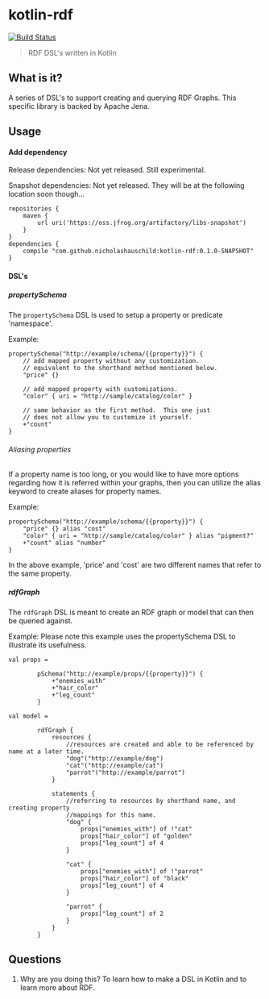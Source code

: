 # kotlin-rdf
[![Build Status](https://img.shields.io/travis/nicholashauschild/kotlin-rdf/master.svg?style=flat-square)](https://travis-ci.org/nicholashauschild/kotlin-rdf)

> RDF DSL's written in Kotlin

## What is it?
A series of DSL's to support creating and querying RDF Graphs.
This specific library is backed by Apache Jena.

## Usage

#### Add dependency
Release dependencies: Not yet released.  Still experimental.

Snapshot dependencies: Not yet released.  They will be at the following location soon though...
```
repositories {
    maven {
        url uri('https://oss.jfrog.org/artifactory/libs-snapshot')
    }
}
dependencies {
    compile "com.github.nicholashauschild:kotlin-rdf:0.1.0-SNAPSHOT"
}
```

#### DSL's

##### propertySchema
The `propertySchema` DSL is used to setup a property or predicate 'namespace'.

Example:
```
propertySchema("http://example/schema/{{property}}") {
    // add mapped property without any customization.
    // equivalent to the shorthand method mentioned below.
    "price" {}
    
    // add mapped property with customizations.
    "color" { uri = "http://sample/catalog/color" }
    
    // same behavior as the first method.  This one just
    // does not allow you to customize it yourself.
    +"count"
}
```

###### Aliasing properties
If a property name is too long, or you would like to have more options
regarding how it is referred within your graphs, then you can utilize
the alias keyword to create aliases for property names.

Example:
```
propertySchema("http://example/schema/{{property}}") {
    "price" {} alias "cost"
    "color" { uri = "http://sample/catalog/color" } alias "pigment?"
    +"count" alias "number"
}
```

In the above example, 'price' and 'cost' are two different names that refer to
the same property.


##### rdfGraph
The `rdfGraph` DSL is meant to create an RDF graph or model
that can then be queried against.

Example:
Please note this example uses the propertySchema DSL to illustrate
its usefulness.
```
val props =

        pSchema("http://example/props/{{property}}") {
            +"enemies_with"
            +"hair_color"
            +"leg_count"
        }

val model =

        rdfGraph {
            resources {
                //resources are created and able to be referenced by name at a later time.
                "dog"("http://example/dog")
                "cat"("http://example/cat")
                "parrot"("http://example/parrot")
            }

            statements {
                //referring to resources by shorthand name, and creating property
                //mappings for this name.
                "dog" {
                    props["enemies_with"] of !"cat"
                    props["hair_color"] of "golden"
                    props["leg_count"] of 4
                }

                "cat" {
                    props["enemies_with"] of !"parrot"
                    props["hair_color"] of "black"
                    props["leg_count"] of 4
                }

                "parrot" {
                    props["leg_count"] of 2
                }
            }
        }
```

## Questions
1. Why are you doing this? To learn how to make a DSL in Kotlin and to learn more about RDF.